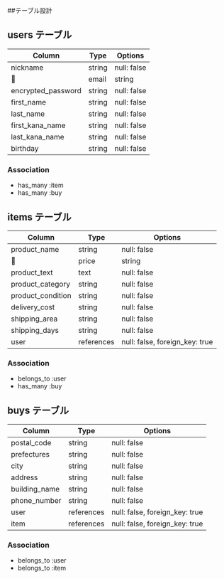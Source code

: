 ##テーブル設計

## users テーブル

| Column             | Type   | Options                  |
| ------------------ | ------ | ------------------------ |
| nickname           | string | null: false              |
| email              | string | null: false,unique: true |
| encrypted_password | string | null: false              |
| first_name         | string | null: false              |
| last_name          | string | null: false              |
| first_kana_name    | string | null: false              |
| last_kana_name     | string | null: false              |
| birthday           | string | null: false              |

### Association

- has_many :item
- has_many :buy

##  items テーブル

| Column            | Type       | Options                        |
| ----------------- | ---------- | ------------------------------ |
| product_name      | string     | null: false                    |
| price             | string     | null: false                    |
| product_text      | text       | null: false                    |
| product_category  | string     | null: false                    |
| product_condition | string     | null: false                    |
| delivery_cost     | string     | null: false                    |
| shipping_area     | string     | null: false                    |
| shipping_days     | string     | null: false                    |
| user              | references | null: false, foreign_key: true |


### Association
- belongs_to :user
- has_many :buy


##  buys テーブル

| Column        | Type       | Options                        |
| --------------| -----------| ------------------------------ |
| postal_code   | string     | null: false                    |
| prefectures   | string     | null: false                    |
| city          | string     | null: false                    |
| address       | string     | null: false                    |
| building_name | string     | null: false                    |
| phone_number  | string     | null: false                    |
| user          | references | null: false, foreign_key: true |
| item          | references | null: false, foreign_key: true |


### Association
- belongs_to :user
- belongs_to :item